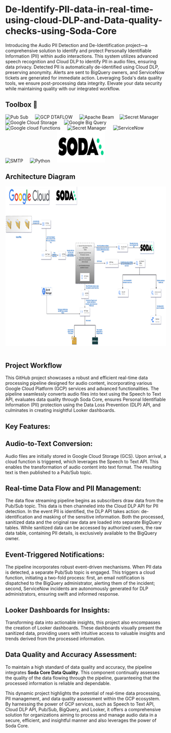 # De-Identify-PII-data-in-real-time-using-cloud-DLP-and-Data-quality-checks-using-Soda-Core

Introducing the Audio PII Detection and De-Identification project—a comprehensive solution to identify and protect Personally Identifiable Information (PII) within audio interactions. This system utilizes advanced speech recognition and Cloud DLP to identify PII in audio files, ensuring data privacy. Detected PII is automatically de-identified using Cloud DLP, preserving anonymity. Alerts are sent to BigQuery owners, and ServiceNow tickets are generated for immediate action. Leveraging Soda's data quality tools, we ensure post-processing data integrity. Elevate your data security while maintaining quality with our integrated workflow.

## Toolbox 🧰
<img src="https://miro.medium.com/v2/resize:fit:335/0*ARUQelkPpC1LwNFN" width="200" height="120" alt="Pub Sub"/> &emsp; <img src="https://lh6.googleusercontent.com/1MICxjbrbRPtEnzE54g2shaMRD2RocCIcuSOrqwaqryObCR6IrsXNb3Sd5MjBBwmoLeVcgVu_SE3vw-IbRA24SFhH4IT1xppVuuNGodDtFEykgD0Cw1vB2jITTsOgBNHvWfw27icmMs30SYgWQ" width="200" alt="GCP DTAFLOW" height="70"/>
&emsp; <img src="https://miro.medium.com/max/600/1*HEzofakm1-c4c_Qn4zjmnQ.jpeg" width ="170" height="75" alt="Apache Beam"/>
&emsp;<img src ="https://i.ytimg.com/vi/s6ytxB0YSR0/mqdefault.jpg" width="170" height="70" alt="Secret Manager"/> &emsp;
<img src ="https://th.bing.com/th/id/OIP.k11NKB6vQbDyHstjaXOJygHaCk?pid=ImgDet&rs=1" width="200" height="100" alt="Google Cloud Storage"/> &emsp;
<img src ="https://cxl.com/wp-content/uploads/2019/10/google-bigquery-logo-1.png" width="170" height="100" alt="Google Big Query"/> &emsp;
<img src ="https://miro.medium.com/v2/resize:fit:584/1*q4EVSAndlvgFLyR6ncc4Bg.png" width="170" height="100" alt="Google cloud Functions"/> &emsp;
<img src ="https://miro.medium.com/v2/resize:fit:961/1*tQKERQdZsjUArxXjaHo9PA.png" width="170" height="100" alt="Secret Manager"/> &emsp;
<img src ="https://logos-world.net/wp-content/uploads/2022/02/ServiceNow-Symbol.png" width="100" height="100" alt="ServiceNow"/> &emsp;
<img src ="https://i.pinimg.com/originals/8d/39/f3/8d39f3958e82028615cdedacb496a114.jpg" width="170" height="100" alt="SMTP"/> &emsp;
<img src ="https://www.python.org/static/community_logos/python-logo-master-v3-TM-flattened.png" width="170" height="100" alt="Python"/> &emsp;
<img src ="https://github.com/sandy0298/De-Identify-PII-data-in-real-time-using-cloud-DLP-and-Data-quality-checks-using-Soda-Core/blob/main/screenshots/soda-2.jpg" width="150" height="100" alt="sodacore"/> &emsp;

## Architecture Diagram

<img src ="https://github.com/sandy0298/De-Identify-PII-data-in-real-time-using-cloud-DLP-and-Data-quality-checks-using-Soda-Core/blob/68b7b782e859755bd9d759056543563ca7c6d45e/screenshots/dlp_checkv1.png" width="800" height="500" alt="architecture"/> &emsp;

## Project Workflow

This GitHub project showcases a robust and efficient real-time data processing pipeline designed for audio content, incorporating various Google Cloud Platform (GCP) services and advanced functionalities. The pipeline seamlessly converts audio files into text using the Speech to Text API, evaluates data quality through Soda Core, ensures Personal Identifiable Information (PII) protection using the Data Loss Prevention (DLP) API, and culminates in creating insightful Looker dashboards.

## Key Features:

## Audio-to-Text Conversion:
Audio files are initially stored in Google Cloud Storage (GCS). Upon arrival, a cloud function is triggered, which leverages the Speech to Text API. This enables the transformation of audio content into text format. The resulting text is then published to a Pub/Sub topic.

## Real-time Data Flow and PII Management:
The data flow streaming pipeline begins as subscribers draw data from the Pub/Sub topic. This data is then channeled into the Cloud DLP API for PII detection. In the event PII is identified, the DLP API takes action: de-identification and masking of the sensitive information. Both the processed, sanitized data and the original raw data are loaded into separate BigQuery tables. While sanitized data can be accessed by authorized users, the raw data table, containing PII details, is exclusively available to the BigQuery owner.

## Event-Triggered Notifications:
The pipeline incorporates robust event-driven mechanisms. When PII data is detected, a separate Pub/Sub topic is engaged. This triggers a cloud function, initiating a two-fold process: first, an email notification is dispatched to the BigQuery administrator, alerting them of the incident; second, ServiceNow incidents are autonomously generated for DLP administrators, ensuring swift and informed response.

## Looker Dashboards for Insights:
Transforming data into actionable insights, this project also encompasses the creation of Looker dashboards. These dashboards visually present the sanitized data, providing users with intuitive access to valuable insights and trends derived from the processed information.

## Data Quality and Accuracy Assessment:
To maintain a high standard of data quality and accuracy, the pipeline integrates **Soda Core Data Quality**. This component continually assesses the quality of the data flowing through the pipeline, guaranteeing that the processed information is reliable and dependable.

This dynamic project highlights the potential of real-time data processing, PII management, and data quality assessment within the GCP ecosystem. By harnessing the power of GCP services, such as Speech to Text API, Cloud DLP API, Pub/Sub, BigQuery, and Looker, it offers a comprehensive solution for organizations aiming to process and manage audio data in a secure, efficient, and insightful manner and also leverages the power of Soda Core.









